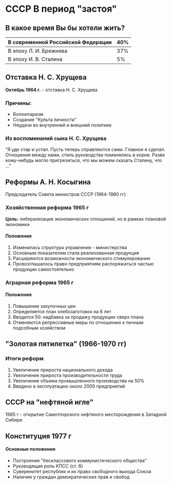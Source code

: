 # СССР В период "застоя"

## В какое время Вы бы хотели жить?

| В современной Российской Федерации | 40% |
| ---------------------------------- | --- |
| В эпоху Л. И. Брежнева             | 37% |
| В эпоху И. В. Сталина              | 5%  |

## Отставка Н. С. Хрущева
**Октябрь 1964 г.** - отставка Н. С. Хрущева
### Причины:
- Волюнтаризм
- Создание "Культа личности"
- Неудачи во внутренней и внешней политике

### Из воспоминаний сына Н. С. Хрущева
"Я уде стар и устал. Пусть теперь справляются сами. Главное я сделал. Отношения между нами, стиль руководства поменялись в корне. Разве кому-нибудь могло пригрезиться, что мы можем сказать Сталину, что ..."

## Реформы А. Н. Косыгина
Председатель Совета министров СССР (1964-1980 гг)

### Хозяйственная реформа 1965 г
**Цель:** либерализация экономических отношений, но в рамках плановой экономики

#### Положения
1. Изменилась структура управления - министерства
2. Основным показателем стала реализованная продукция
3. Расширяются возможности экономического стимулирования
4. Провозглашалось право предприятиям распоряжаться частью продукции самостоятельно

### Аграрная реформа 1965 г
#### Положения
1. Повышение закупочных цен
2. Определяется план хлебозаготовок на 6 лет
3. Вводится 50: надбавка за продажу продукции сверх плана
4. Отменяются репрессивные меры по отношению к личным подсобным хозяйством

## "Золотая пятилетка" (1966-1970 гг)
### Итоги реформ
1. Увеличение прироста национального дохода
2. Увеличение прироста производительности труда
3. Увеличение объема промышленного производства на 50%
4. Введено в эксплуатацию около 2000 предприятий

## СССР на "нефтяной игле"
1965 г - открытие Самотлорского нефтяного месторождения в Западной Сибири

## Конституция 1977 г
#### Основные положения
* Построение "бесклассового коммунистического общества"
* Руководящая роль КПСС (ст. 6)
* Суверенитет республик и их право свободного выхода Союза
* Наличие у граждан демократических прав и свобод
